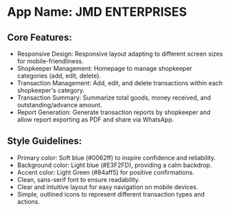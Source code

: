 # **App Name**: JMD ENTERPRISES

## Core Features:

- Responsive Design: Responsive layout adapting to different screen sizes for mobile-friendliness.
- Shopkeeper Management: Homepage to manage shopkeeper categories (add, edit, delete).
- Transaction Management: Add, edit, and delete transactions within each shopkeeper's category.
- Transaction Summary: Summarize total goods, money received, and outstanding/advance amount.
- Report Generation: Generate transaction reports by shopkeeper and allow report exporting as PDF and share via WhatsApp.

## Style Guidelines:

- Primary color: Soft blue (#0062ff) to inspire confidence and reliability.
- Background color: Light blue (#E3F2FD), providing a calm backdrop.
- Accent color: Light Green (#84aff5) for positive confirmations.
- Clean, sans-serif font to ensure readability.
- Clear and intuitive layout for easy navigation on mobile devices.
- Simple, outlined icons to represent different transaction types and actions.